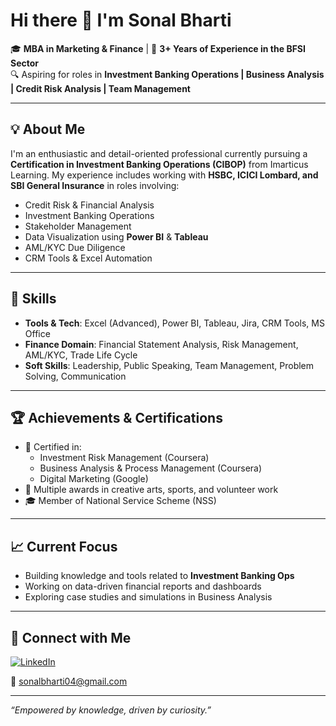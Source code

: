 # Hi there 👋 I'm Sonal Bharti

🎓 **MBA in Marketing & Finance** | 💼 **3+ Years of Experience in the BFSI Sector**  
🔍 Aspiring for roles in **Investment Banking Operations | Business Analysis | Credit Risk Analysis | Team Management**

---

## 💡 About Me

I'm an enthusiastic and detail-oriented professional currently pursuing a **Certification in Investment Banking Operations (CIBOP)** from Imarticus Learning. My experience includes working with **HSBC, ICICI Lombard, and SBI General Insurance** in roles involving:

- Credit Risk & Financial Analysis  
- Investment Banking Operations  
- Stakeholder Management  
- Data Visualization using **Power BI** & **Tableau**  
- AML/KYC Due Diligence  
- CRM Tools & Excel Automation  

---

## 🧠 Skills

- **Tools & Tech**: Excel (Advanced), Power BI, Tableau, Jira, CRM Tools, MS Office  
- **Finance Domain**: Financial Statement Analysis, Risk Management, AML/KYC, Trade Life Cycle  
- **Soft Skills**: Leadership, Public Speaking, Team Management, Problem Solving, Communication

---

## 🏆 Achievements & Certifications

- 🥇 Certified in:
  - Investment Risk Management (Coursera)  
  - Business Analysis & Process Management (Coursera)  
  - Digital Marketing (Google)  
- 🏅 Multiple awards in creative arts, sports, and volunteer work  
- 🎓 Member of National Service Scheme (NSS)

---

## 📈 Current Focus

- Building knowledge and tools related to **Investment Banking Ops**
- Working on data-driven financial reports and dashboards  
- Exploring case studies and simulations in Business Analysis

---

## 🔗 Connect with Me

[![LinkedIn](https://img.shields.io/badge/LinkedIn-blue?style=for-the-badge&logo=linkedin)](https://www.linkedin.com/in/sonal-bharti-4a7039181)

📧 sonalbharti04@gmail.com

---

_“Empowered by knowledge, driven by curiosity.”_
